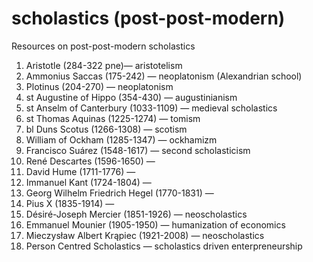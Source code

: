 # scholastics (post-post-modern)
Resources on post-post-modern scholastics



1. Aristotle (284-322 pne)— aristotelism
2. Ammonius Saccas (175-242) — neoplatonism (Alexandrian school)
3. Plotinus (204-270) — neoplatonism
4. st Augustine of Hippo (354-430) — augustinianism
5. st Anselm of Canterbury (1033-1109) — medieval scholastics
6. st Thomas Aquinas (1225-1274) — tomism
7. bl Duns Scotus (1266-1308) — scotism
8. William of Ockham (1285-1347) — ockhamizm
9. Francisco Suárez (1548-1617) — second scholasticism
10. René Descartes (1596-1650) — 
11. David Hume (1711-1776) —
12. Immanuel Kant (1724-1804) —
13. Georg Wilhelm Friedrich Hegel (1770-1831) —
14. Pius X (1835-1914) —
15. Désiré-Joseph Mercier (1851-1926) — neoscholastics
16. Emmanuel Mounier (1905-1950) — humanization of economics
17. Mieczysław Albert Krąpiec (1921-2008) — neoscholastics
18. Person Centred Scholastics — scholastics driven enterpreneurship

